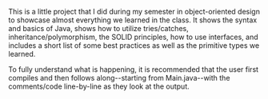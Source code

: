 This is a little project that I did during my semester in object-oriented design 
to showcase almost everything we learned in the class. It shows the syntax and 
basics of Java, shows how to utilize tries/catches, inheritance/polymorphism, 
the SOLID principles, how to use interfaces, and includes a short list of some 
best practices as well as the primitive types we learned.   

To fully understand what is happening, it is recommended that the user 
first compiles and then follows along--starting from Main.java--with the 
comments/code line-by-line as they look at the output. 
